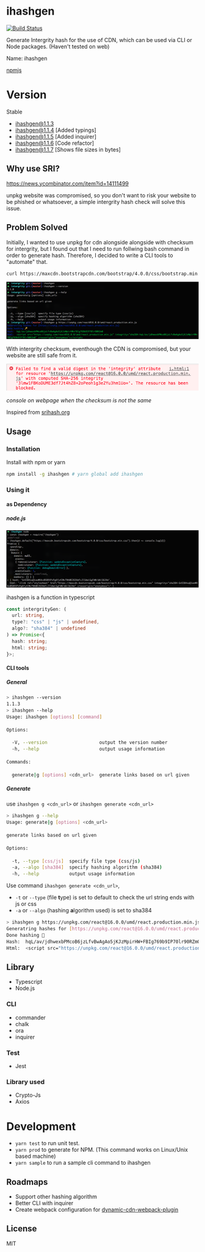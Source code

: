 # ihashgen

[![Build Status](https://travis-ci.org/superoo7/intergrity_gen.svg?branch=master)](https://travis-ci.org/superoo7/intergrity_gen)

Generate Intergrity hash for the use of CDN, which can be used via CLI or Node packages. (Haven't tested on web)

Name: ihashgen

[npmjs](https://www.npmjs.com/package/ihashgen)

# Version

Stable

- ihashgen@1.1.3
- ihashgen@1.1.4 [Added typings]
- ihashgen@1.1.5 [Added inquirer]
- ihashgen@1.1.6 [Code refactor]
- ihashgen@1.1.7 [Shows file sizes in bytes]

## Why use SRI?

https://news.ycombinator.com/item?id=14111499

unpkg website was compromised, so you don't want to risk your website to be phished or whatsoever, a simple intergrity hash check will solve this issue.

## Problem Solved

Initially, I wanted to use unpkg for cdn alongside alongside with checksum for intergrity, but I found out that I need to run follwing bash command in order to generate hash. Therefore, I decided to write a CLI tools to "automate" that.

```bash
curl https://maxcdn.bootstrapcdn.com/bootstrap/4.0.0/css/bootstrap.min.css | openssl dgst -sha384 -binary | openssl base64 -A
```

![](assets/sample.png)

With intergrity checksum, eventhough the CDN is compromised, but your website are still safe from it.

![](assets/intergrity.png)

_console on webpage when the checksum is not the same_

Inspired from [srihash.org](https://www.srihash.org/)

## Usage

### Installation

Install with npm or yarn

```bash
npm install -g ihashgen # yarn global add ihashgen
```

### Using it

#### as Dependency

##### node.js

![](assets/node.png)

ihashgen is a function in typescript

```ts
const intergrityGen: (
  url: string,
  type?: "css" | "js" | undefined,
  algo?: "sha384" | undefined
) => Promise<{
  hash: string;
  html: string;
}>;
```

#### CLI tools

##### General

```bash
> ihashgen --version
1.1.3
> ihashgen --help
Usage: ihashgen [options] [command]

Options:

  -V, --version                   output the version number
  -h, --help                      output usage information

Commands:

  generate|g [options] <cdn_url>  generate links based on url given
```

##### Generate

use `ihashgen g <cdn_url>` or `ihashgen generate <cdn_url>`

```bash
> ihashgen g --help
Usage: generate|g [options] <cdn_url>

generate links based on url given

Options:

  -t, --type [css/js]  specify file type (css/js)
  -a, --algo [sha384]  specify hashing algorithm (sha384)
  -h, --help           output usage information
```

Use command `ihashgen generate <cdn_url>`,

- `-t` or `--type` (file **t**ype) is set to default to check the url string ends with js or css
- `-a` or `--algo` (hashing **a**lgorithm used) is set to sha384

```bash
> ihashgen g https://unpkg.com/react@16.0.0/umd/react.production.min.js -t js -a sha384
Generatring hashes for [https://unpkg.com/react@16.0.0/umd/react.production.min.js]
Done hashing 🔑
Hash:  hqL/av/jdhwexbPMcoB6jzLfvBwAgAo5jKJzMpirHW+FBIg769b9IP70lr90RZm0
Html:  <script src="https://unpkg.com/react@16.0.0/umd/react.production.min.js" integrity="sha384-hqL/av/jdhwexbPMcoB6jzLfvBwAgAo5jKJzMpirHW+FBIg769b9IP70lr90RZm0" crossorigin="anonymous"></script>
```

## Library

- Typescript
- Node.js

### CLI

- commander
- chalk
- ora
- inquirer

### Test

- Jest

### Library used

- Crypto-Js
- Axios

# Development

- `yarn test` to run unit test.
- `yarn prod` to generate for NPM. (This command works on Linux/Unix based machine)
- `yarn sample` to run a sample cli command to ihashgen

## Roadmaps

- Support other hashing algorithm
- Better CLI with inquirer
- Create webpack configuration for [dynamic-cdn-webpack-plugin](https://www.npmjs.com/package/dynamic-cdn-webpack-plugin)

## License

MIT
